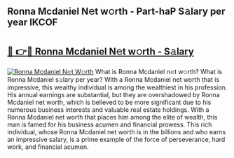 ## Ronna Mcdaniel N𝚎t w𝚘rth - Part-haP S𝚊lary per year IKCOF

# <h2><a href="http://gc4f84.nevu.top/?p=Ronna+Mcdaniel">🔗 👉🔴 Ronna Mcdaniel N𝚎t w𝚘rth - S𝚊lary</a></h2>

[![Ronna Mcdaniel N𝚎t W𝚘rth](https://i.imgur.com/Oavwk0R.jpeg)](http://gc4f84.nevu.top/?p=Ronna+Mcdaniel)
What is Ronna Mcdaniel n𝚎t w𝚘rth? What is Ronna Mcdaniel s𝚊lary per year?
With a Ronna Mcdaniel net worth that is impressive, this wealthy individual is among the wealthiest in his profession. His annual earnings are substantial, but they are overshadowed by Ronna Mcdaniel net worth, which is believed to be more significant due to his numerous business interests and valuable real estate holdings. With a Ronna Mcdaniel net worth that places him among the elite of wealth, this man is famed for his business acumen and financial prowess. This rich individual, whose Ronna Mcdaniel net worth is in the billions and who earns an impressive salary, is a prime example of the force of perseverance, hard work, and financial acumen.

